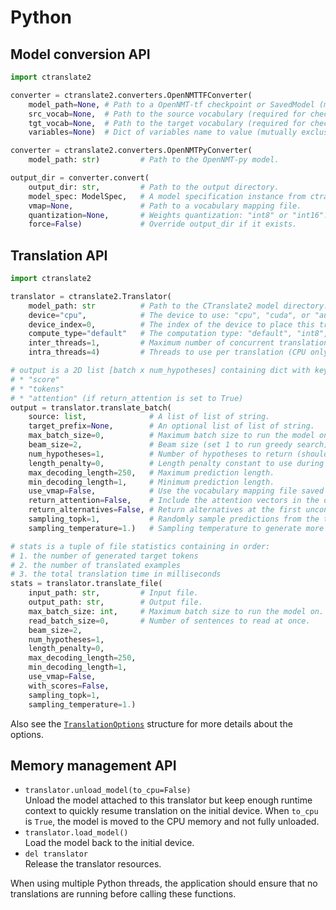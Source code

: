 # Python

## Model conversion API

```python
import ctranslate2

converter = ctranslate2.converters.OpenNMTTFConverter(
    model_path=None, # Path to a OpenNMT-tf checkpoint or SavedModel (mutually exclusive with variables)
    src_vocab=None,  # Path to the source vocabulary (required for checkpoints).
    tgt_vocab=None,  # Path to the target vocabulary (required for checkpoints).
    variables=None)  # Dict of variables name to value (mutually exclusive with model_path).

converter = ctranslate2.converters.OpenNMTPyConverter(
    model_path: str)         # Path to the OpenNMT-py model.

output_dir = converter.convert(
    output_dir: str,         # Path to the output directory.
    model_spec: ModelSpec,   # A model specification instance from ctranslate2.specs.
    vmap=None,               # Path to a vocabulary mapping file.
    quantization=None,       # Weights quantization: "int8" or "int16".
    force=False)             # Override output_dir if it exists.
```

## Translation API

```python
import ctranslate2

translator = ctranslate2.Translator(
    model_path: str          # Path to the CTranslate2 model directory.
    device="cpu",            # The device to use: "cpu", "cuda", or "auto".
    device_index=0,          # The index of the device to place this translator on.
    compute_type="default"   # The computation type: "default", "int8", "int16", or "float".
    inter_threads=1,         # Maximum number of concurrent translations (CPU only).
    intra_threads=4)         # Threads to use per translation (CPU only).

# output is a 2D list [batch x num_hypotheses] containing dict with keys:
# * "score"
# * "tokens"
# * "attention" (if return_attention is set to True)
output = translator.translate_batch(
    source: list,              # A list of list of string.
    target_prefix=None,        # An optional list of list of string.
    max_batch_size=0,          # Maximum batch size to run the model on.
    beam_size=2,               # Beam size (set 1 to run greedy search).
    num_hypotheses=1,          # Number of hypotheses to return (should be <= beam_size).
    length_penalty=0,          # Length penalty constant to use during beam search.
    max_decoding_length=250,   # Maximum prediction length.
    min_decoding_length=1,     # Minimum prediction length.
    use_vmap=False,            # Use the vocabulary mapping file saved in this model.
    return_attention=False,    # Include the attention vectors in the output.
    return_alternatives=False, # Return alternatives at the first unconstrained decoding position.
    sampling_topk=1,           # Randomly sample predictions from the top K candidates (with beam_size=1).
    sampling_temperature=1.)   # Sampling temperature to generate more random samples.

# stats is a tuple of file statistics containing in order:
# 1. the number of generated target tokens
# 2. the number of translated examples
# 3. the total translation time in milliseconds
stats = translator.translate_file(
    input_path: str,         # Input file.
    output_path: str,        # Output file.
    max_batch_size: int,     # Maximum batch size to run the model on.
    read_batch_size=0,       # Number of sentences to read at once.
    beam_size=2,
    num_hypotheses=1,
    length_penalty=0,
    max_decoding_length=250,
    min_decoding_length=1,
    use_vmap=False,
    with_scores=False,
    sampling_topk=1,
    sampling_temperature=1.)
```

Also see the [`TranslationOptions`](../include/ctranslate2/translator.h) structure for more details about the options.

## Memory management API

* `translator.unload_model(to_cpu=False)`<br/>Unload the model attached to this translator but keep enough runtime context to quickly resume translation on the initial device. When `to_cpu` is `True`, the model is moved to the CPU memory and not fully unloaded.
* `translator.load_model()`<br/>Load the model back to the initial device.
* `del translator`<br/>Release the translator resources.

When using multiple Python threads, the application should ensure that no translations are running before calling these functions.
